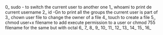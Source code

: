 0_ sudo - <username> to switch the current user to another one
1_ whoami to print de current username
2_ id -Gn to print all the groups the current user is part of 
3_ chown user file to change the owner of a file
4_ touch to create a file
5_ chmod user+x filename to add execute permission to a user or chmod 755 filename for the same but with octal
6_
7_
8_
9_
10_
11_
12_
13_
14_
15_
16_